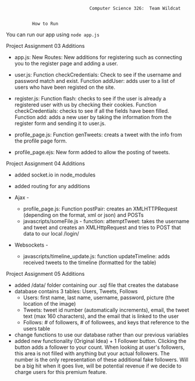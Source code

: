                                     Computer Science 326:  Team Wildcat 
                                        

              How to Run
You can run our app using `node app.js`
 
Project Assignment 03 Additions

- app.js: New Routes: New additions for registering such as connecting you to the register page and adding a user. 

- user.js: Function checkCredentials: Check to see if the username and password match and exist.
           Function addUser: adds user to a list of users who have been registed on the site.


- register.js: Function flash: checks to see if the user is already a registered user with us by checking their cookies. 
               Function checkCredentials: checks to see if all the fields have been filled.
               Function add: adds a new user by taking the information from the register form and sending it to user.js.

- profile_page.js: Function genTweets: creats a tweet with the info from the profile page form.
                  
- profile_page.ejs: New form added to allow the posting of tweets. 

Project Assignment 04 Additions

- added socket.io in node_modules
- added routing for any additions

- Ajax - 

	- profile_page.js: Function postPair: creates an XMLHTTPRequest (depending on the format, xml or json) and POSTs
	- javascripts/someFile.js - function: attemptTweet: takes the username and tweet and creates an XMLHttpRequest and tries to POST that data to our local /login/

- Websockets -

	- javascripts/timeline_update.js: function updateTimeline: adds received tweets to the timeline (formatted for the table)


Project Assignment 05 Additions

- added /data/ folder containing our .sql file that creates the database
- database contains 3 tables: Users, Tweets, Follows
	- Users: first name, last name, username, password, picture (the location of the image)
	- Tweets: tweet id number (automatically increments), email, the tweet text (max 160 characters), and the email that is linked to the user
	- Follows: # of followers, # of followees, and keys that reference to the users table
- change functions to use our database rather than our previous variables
- added new functionality (Original Idea) + 1 Follower button. Clicking the button adds a follower to your count. When looking at user's followers, this area is not filled with anything but your actual followers. The number is the only representation of these additional fake followers. Will be a big hit when it goes live, will be potential revenue if we decide to charge users for this premium feature.